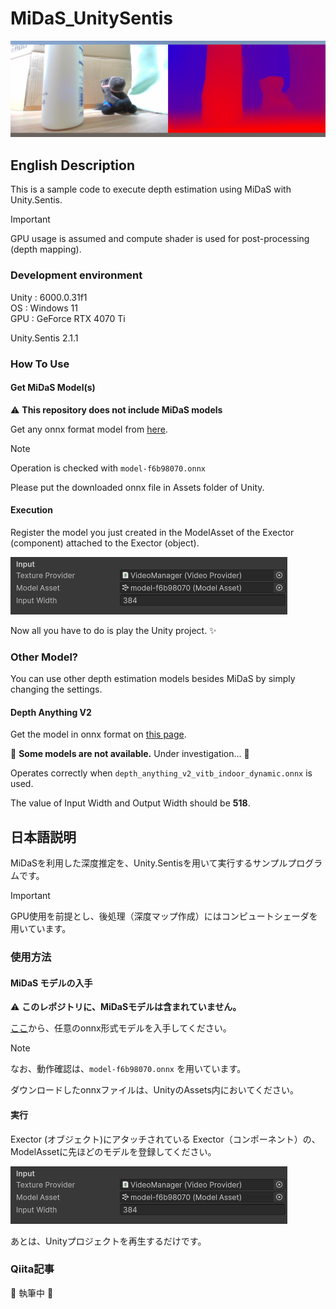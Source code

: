 # MiDaS_UnitySentis

![Demo Image](https://github.com/Yupopyoi/MiDaS_UnitySentis/blob/main/DemoImage/MiDaS_DemoImage.png)

## English Description

This is a sample code to execute depth estimation using MiDaS with Unity.Sentis.

> [!IMPORTANT]
> GPU usage is assumed and compute shader is used for post-processing (depth mapping).

### Development environment

Unity : 6000.0.31f1  
OS : Windows 11  
GPU : GeForce RTX 4070 Ti  

Unity.Sentis 2.1.1  

### How To Use

#### Get MiDaS Model(s)

:warning: **This repository does not include MiDaS models**  

Get any onnx format model from [here](https://github.com/isl-org/MiDaS/releases/tag/v2_1).  

> [!NOTE]
> Operation is checked with ```model-f6b98070.onnx```

Please put the downloaded onnx file in Assets folder of Unity.

#### Execution

Register the model you just created in the ModelAsset of the Exector (component) attached to the Exector (object).  

![](https://github.com/Yupopyoi/MiDaS_UnitySentis/blob/main/DemoImage/RegisterModel.png)

Now all you have to do is play the Unity project. ✨

### Other Model?

You can use other depth estimation models besides MiDaS by simply changing the settings.  

#### Depth Anything V2

Get the model in onnx format on [this page](https://github.com/fabio-sim/Depth-Anything-ONNX/releases/tag/v2.0.0).

:construction: **Some models are not available.** Under investigation...  :construction:  

Operates correctly when ```depth_anything_v2_vitb_indoor_dynamic.onnx``` is used.  

The value of Input Width and Output Width should be **518**.

## 日本語説明

MiDaSを利用した深度推定を、Unity.Sentisを用いて実行するサンプルプログラムです。

> [!IMPORTANT]
> GPU使用を前提とし、後処理（深度マップ作成）にはコンピュートシェーダを用いています。

### 使用方法

#### MiDaS モデルの入手

:warning: **このレポジトリに、MiDaSモデルは含まれていません。**  

[ここ](https://github.com/isl-org/MiDaS/releases/tag/v2_1)から、任意のonnx形式モデルを入手してください。  

> [!NOTE]
> なお、動作確認は、```model-f6b98070.onnx``` を用いています。  

ダウンロードしたonnxファイルは、UnityのAssets内においてください。

#### 実行

Exector (オブジェクト)にアタッチされている Exector（コンポーネント）の、ModelAssetに先ほどのモデルを登録してください。

![](https://github.com/Yupopyoi/MiDaS_UnitySentis/blob/main/DemoImage/RegisterModel.png)  

あとは、Unityプロジェクトを再生するだけです。

### Qiita記事

:construction: 執筆中 :construction:
